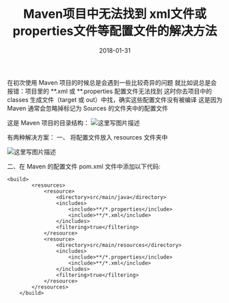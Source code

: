 ﻿---
layout: post
title: 'Maven项目中无法找到 xml文件或 properties文件等配置文件的解决方法'
date: 2018-01-31
categories: debug Maven
tags: debug Maven
---

在初次使用 Maven 项目的时候总是会遇到一些比较奇异的问题
就比如说总是会报错：项目里的 \*\*.xml 或 \*\*.properties 配置文件无法找到
这时你去项目中的 classes 生成文件（target 或 out）中找，确实这些配置文件没有被编译
这是因为 Maven 通常会忽略掉标记为 Sources 的文件夹中的配置文件

这是 Maven 项目的目录结构：
![这里写图片描述](http://img.blog.csdn.net/20180131234321691?watermark/2/text/aHR0cDovL2Jsb2cuY3Nkbi5uZXQvYmFpZHVfMzIwNDUyMDE=/font/5a6L5L2T/fontsize/400/fill/I0JBQkFCMA==/dissolve/70/gravity/SouthEast)

有两种解决方案：
一、 将配置文件放入 resources 文件夹中

![这里写图片描述](http://img.blog.csdn.net/20180131234811740?watermark/2/text/aHR0cDovL2Jsb2cuY3Nkbi5uZXQvYmFpZHVfMzIwNDUyMDE=/font/5a6L5L2T/fontsize/400/fill/I0JBQkFCMA==/dissolve/70/gravity/SouthEast)


二、在 Maven 的配置文件 pom.xml 文件中添加以下代码:

```
<build>
        <resources>
            <resource>
                <directory>src/main/java</directory>
                <includes>
                    <include>**/*.properties</include>
                    <include>**/*.xml</include>
                </includes>
                <filtering>true</filtering>
            </resource>
            <resource>
                <directory>src/main/resources</directory>
                <includes>
                    <include>**/*.properties</include>
                    <include>**/*.xml</include>
                </includes>
                <filtering>true</filtering>
            </resource>
        </resources>
    </build>
```